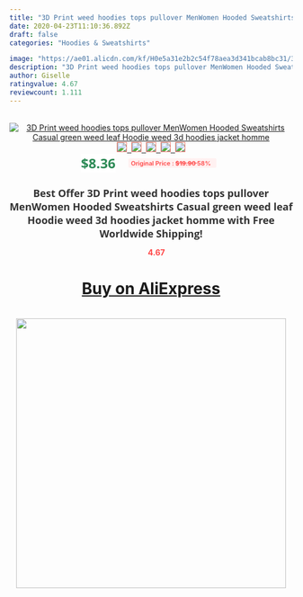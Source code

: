 ```yaml
---
title: "3D Print weed hoodies tops pullover MenWomen Hooded Sweatshirts Casual green weed leaf Hoodie weed 3d hoodies jacket homme"
date: 2020-04-23T11:10:36.892Z
draft: false
categories: "Hoodies & Sweatshirts"

image: "https://ae01.alicdn.com/kf/H0e5a31e2b2c54f78aea3d341bcab8bc31/3D-Print-weed-hoodies-tops-pullover-Men-Women-Hooded-Sweatshirts-Casual-green-weed-leaf-Hoodie-weed.jpg"
description: "3D Print weed hoodies tops pullover MenWomen Hooded Sweatshirts Casual green weed leaf Hoodie weed 3d hoodies jacket homme"
author: Giselle
ratingvalue: 4.67
reviewcount: 1.111
---
```

<br>
<div style="text-align: center;">
<a href="https://s.click.aliexpress.com/e/_AM4p9F" target="_blank" rel="nofollow noopener noreferrer"><img alt="3D Print weed hoodies tops pullover MenWomen Hooded Sweatshirts Casual green weed leaf Hoodie weed 3d hoodies jacket homme" class="magnifier-image" src="https://ae01.alicdn.com/kf/H0e5a31e2b2c54f78aea3d341bcab8bc31/3D-Print-weed-hoodies-tops-pullover-Men-Women-Hooded-Sweatshirts-Casual-green-weed-leaf-Hoodie-weed.jpg_640x640.jpg">
<br>
<img style="border:1px solid salmon" src="https://ae01.alicdn.com/kf/H0e5a31e2b2c54f78aea3d341bcab8bc31/3D-Print-weed-hoodies-tops-pullover-Men-Women-Hooded-Sweatshirts-Casual-green-weed-leaf-Hoodie-weed.jpg_120x120.jpg">&nbsp;&nbsp;<img style="border:1px solid salmon" src="https://ae01.alicdn.com/kf/H395fd807f68d48afa370e6f05d44e3d8A/3D-Print-weed-hoodies-tops-pullover-Men-Women-Hooded-Sweatshirts-Casual-green-weed-leaf-Hoodie-weed.jpg_120x120.jpg">&nbsp;&nbsp;<img style="border:1px solid salmon" src="https://ae01.alicdn.com/kf/H7970e26da30049ba981f6bf5c34512e2q/3D-Print-weed-hoodies-tops-pullover-Men-Women-Hooded-Sweatshirts-Casual-green-weed-leaf-Hoodie-weed.jpg_120x120.jpg">&nbsp;&nbsp;<img style="border:1px solid salmon" src="https://ae01.alicdn.com/kf/H94b1568f31b54cb4bf32c71fd3b4418dF/3D-Print-weed-hoodies-tops-pullover-Men-Women-Hooded-Sweatshirts-Casual-green-weed-leaf-Hoodie-weed.jpg_120x120.jpg">&nbsp;&nbsp;<img style="border:1px solid salmon" src="https://ae01.alicdn.com/kf/He69173a37240430eae7286aa5caeba2cV/3D-Print-weed-hoodies-tops-pullover-Men-Women-Hooded-Sweatshirts-Casual-green-weed-leaf-Hoodie-weed.jpg_120x120.jpg"></a></div><br0>
<div style="text-align: center;"><span style="background-color: white; border: 0px; box-sizing: border-box; color: seagreen; display: inline-block; font-family: &quot;open sans&quot; , &quot;arial&quot; , &quot;helvetica&quot; , sans-serif , &quot;heiti&quot;; font-size: 24px; font-stretch: inherit; font-weight: 700; line-height: inherit; margin: 0px 10px 0px 0px; padding: 0px; vertical-align: middle;">$8.36 </span>
<span style="background: rgb(255 , 241 , 241); border-radius: 3px; border: 0px; box-sizing: border-box; color: #ff4747; display: inline-block; font-family: inherit; font-size: 12px; font-stretch: inherit; font-style: inherit; font-variant: inherit; font-weight: 600; line-height: inherit; margin: 0px; padding: 2px 5px; transform: scale(0.9); vertical-align: middle;">Original Price : <b style="text-decoration: line-through;">$19.90 </b> 58%&nbsp;&nbsp;</span></div>
<h1 style="color: #333333; display: inline-block; font-family: &quot;open sans&quot; , &quot;arial&quot; , &quot;helvetica&quot; , sans-serif , &quot;heiti&quot;; font-size: 18px; font-stretch: inherit; font-weight: 700; text-align: center;">Best Offer 3D Print weed hoodies tops pullover MenWomen Hooded Sweatshirts Casual green weed leaf Hoodie weed 3d hoodies jacket homme with Free Worldwide Shipping!</h1>
<div style="color: #ff4747; text-align: center;">
<img src="https://4.bp.blogspot.com/-M0ZcTcb-5uY/XleCXlxnR4I/AAAAAAAAAEc/OrjgMkXV1oMQFaCRZj5HQwOCBcu3w1FegCPcBGAYYCw/s1600/star.png" style="height: 15px;">&nbsp;<b>4.67</b></div>
<div class="button_cont" align="center"><a class="buynow_a" href="https://s.click.aliexpress.com/e/_AM4p9F" target="_blank" rel="nofollow noopener noreferrer"><H1>Buy on AliExpress</H1></a></div><br>
<div class="separator" style="clear: both; text-align: center;">
<img src="https://lh3.googleusercontent.com/-pTy5HemUv9M/XlePHvY0dAI/AAAAAAAAAE4/0nX5iRUoIWY8eMW9Dpxeirr157OZliDIgCLcBGAsYHQ/s1600/badge.gif" width="480">
</div>
